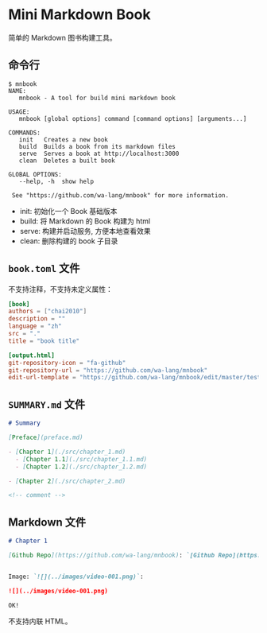 # Mini Markdown Book

简单的 Markdown 图书构建工具。

## 命令行

```
$ mnbook
NAME:
   mnbook - A tool for build mini markdown book

USAGE:
   mnbook [global options] command [command options] [arguments...]

COMMANDS:
   init   Creates a new book
   build  Builds a book from its markdown files
   serve  Serves a book at http://localhost:3000
   clean  Deletes a built book

GLOBAL OPTIONS:
   --help, -h  show help

 See "https://github.com/wa-lang/mnbook" for more information.
```

- init: 初始化一个 Book 基础版本
- build: 将 Markdown 的 Book 构建为 html
- serve: 构建并启动服务, 方便本地查看效果
- clean: 删除构建的 book 子目录

## `book.toml` 文件

不支持注释，不支持未定义属性：

```toml
[book]
authors = ["chai2010"]
description = ""
language = "zh"
src = "."
title = "book title"

[output.html]
git-repository-icon = "fa-github"
git-repository-url = "https://github.com/wa-lang/mnbook"
edit-url-template = "https://github.com/wa-lang/mnbook/edit/master/testdata/{path}"
```

## `SUMMARY.md` 文件

```md
# Summary

[Preface](preface.md)

- [Chapter 1](./src/chapter_1.md)
  - [Chapter 1.1](./src/chapter_1.1.md)
  - [Chapter 1.2](./src/chapter_1.2.md)

- [Chapter 2](./src/chapter_2.md)

<!-- comment -->
```

## Markdown 文件

```md
# Chapter 1

[Github Repo](https://github.com/wa-lang/mnbook): `[Github Repo](https://github.com/wa-lang/mnbook)`


Image: `![](../images/video-001.png)`:

![](../images/video-001.png)

OK!
```

不支持内联 HTML。
